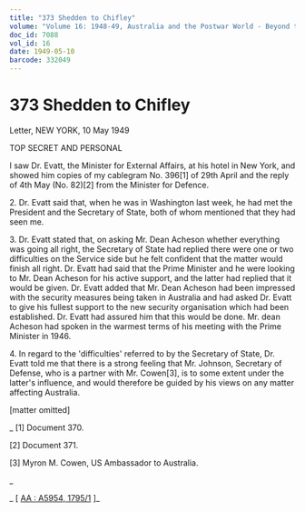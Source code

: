 ```yaml
---
title: "373 Shedden to Chifley"
volume: "Volume 16: 1948-49, Australia and the Postwar World - Beyond the Region"
doc_id: 7088
vol_id: 16
date: 1949-05-10
barcode: 332049
---
```


# 373 Shedden to Chifley

Letter, NEW YORK, 10 May 1949

TOP SECRET AND PERSONAL

I saw Dr. Evatt, the Minister for External Affairs, at his hotel in New York, and showed him copies of my cablegram No. 396[1] of 29th April and the reply of 4th May (No. 82)[2] from the Minister for Defence.

2\. Dr. Evatt said that, when he was in Washington last week, he had met the President and the Secretary of State, both of whom mentioned that they had seen me.

3\. Dr. Evatt stated that, on asking Mr. Dean Acheson whether everything was going all right, the Secretary of State had replied there were one or two difficulties on the Service side but he felt confident that the matter would finish all right. Dr. Evatt had said that the Prime Minister and he were looking to Mr. Dean Acheson for his active support, and the latter had replied that it would be given. Dr. Evatt added that Mr. Dean Acheson had been impressed with the security measures being taken in Australia and had asked Dr. Evatt to give his fullest support to the new security organisation which had been established. Dr. Evatt had assured him that this would be done. Mr. dean Acheson had spoken in the warmest terms of his meeting with the Prime Minister in 1946.

4\. In regard to the 'difficulties' referred to by the Secretary of State, Dr. Evatt told me that there is a strong feeling that Mr. Johnson, Secretary of Defense, who is a partner with Mr. Cowen[3], is to some extent under the latter's influence, and would therefore be guided by his views on any matter affecting Australia.

[matter omitted]

_ [1] Document 370.

[2] Document 371.

[3] Myron M. Cowen, US Ambassador to Australia.

_

_ [ [AA : A5954, 1795/1](http://www.naa.gov.au/cgi-bin/Search?O=I&Number=332049) ]_
